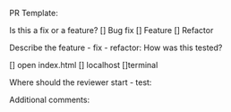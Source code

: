 PR Template:

Is this a fix or a feature?
[] Bug fix
[] Feature
[] Refactor

Describe the feature - fix - refactor:
How was this tested?

[] open index.html
[] localhost 
[]terminal

Where should the reviewer start - test:

Additional comments:
